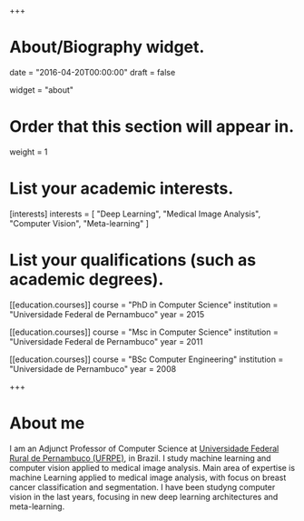 +++
# About/Biography widget.

date = "2016-04-20T00:00:00"
draft = false

widget = "about"

# Order that this section will appear in.
weight = 1

# List your academic interests.
[interests]
  interests = [
    "Deep Learning",
    "Medical Image Analysis",
    "Computer Vision",
    "Meta-learning"
  ]

# List your qualifications (such as academic degrees).
[[education.courses]]
  course = "PhD in Computer Science"
  institution = "Universidade Federal de Pernambuco"
  year = 2015

[[education.courses]]
  course = "Msc in Computer Science"
  institution = "Universidade Federal de Pernambuco"
  year = 2011

[[education.courses]]
  course = "BSc Computer Engineering"
  institution = "Universidade de Pernambuco"
  year = 2008
 
+++

# About me

I am an Adjunct Professor of Computer Science at <a href = "https://www.ufrpe.br">Universidade Federal Rural de Pernambuco (UFRPE)</a>, in Brazil. I study machine learning and computer vision applied to medical image analysis. 
 Main area of expertise is machine Learning applied to medical image analysis, with focus on breast cancer classification and segmentation. I have been studyng computer vision in the last years, focusing in new deep learning architectures and meta-learning.
 
